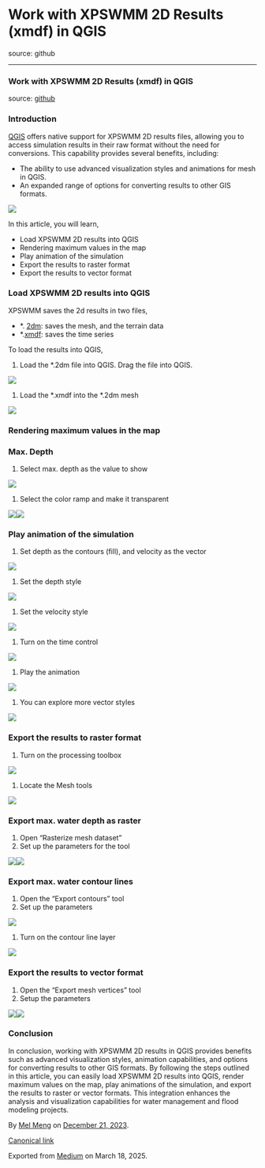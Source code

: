 # Work with XPSWMM 2D Results (xmdf) in QGIS

source: github

---

### Work with XPSWMM 2D Results (xmdf) in QGIS

source: [github](https://github.com/mel-meng/hhnote/tree/main/workflow/data/xmdf)

### Introduction

[QGIS](https://docs.qgis.org/3.28/en/docs/user_manual/working_with_mesh/mesh_properties.html) offers native support for XPSWMM 2D results files, allowing you to access simulation results in their raw format without the need for conversions. This capability provides several benefits, including:

* The ability to use advanced visualization styles and animations for mesh in QGIS.
* An expanded range of options for converting results to other GIS formats.

![](images\0_qY99EKz7YVywR22X.png)

In this article, you will learn,

* Load XPSWMM 2D results into QGIS
* Rendering maximum values in the map
* Play animation of the simulation
* Export the results to raster format
* Export the results to vector format

### Load XPSWMM 2D results into QGIS

XPSWMM saves the 2d results in two files,

* \*. [2dm](https://www.xmswiki.com/wiki/SMS:2D_Mesh_Files_*.2dm): saves the mesh, and the terrain data
* \*.[xmdf](https://en.wikipedia.org/wiki/XMDF): saves the time series

To load the results into QGIS,

1. Load the \*.2dm file into QGIS. Drag the file into QGIS.

![](images\0_l8I84fDVBSlh9EIZ.png)

1. Load the \*.xmdf into the \*.2dm mesh

![](images\0_bFe4luWvTw-JTZEj.png)

### Rendering maximum values in the map

### Max. Depth

1. Select max. depth as the value to show

![](images\0_JeubG9Ri9jwU0Dmz.png)

1. Select the color ramp and make it transparent

![](images\0_Kwa_YzhO6tL8UMWS.png)![](images\0_3SswnLrfDyVBO-63.png)

### Play animation of the simulation

1. Set depth as the contours (fill), and velocity as the vector

![](images\0_RKIsJ4QBEgjXOBm3.png)

1. Set the depth style

![](images\0_wjL-7xNpRmNtX1OK.png)

1. Set the velocity style

![](images\0_mUzFQOyYZz3M1z7B.png)

1. Turn on the time control

![](images\0_MeWbZdUuORT2DTf9.png)

1. Play the animation

![](images\0_RV8bVwXwKGw398Lv.png)

1. You can explore more vector styles

![](images\0_-pelbvyqCVswX2Oa.png)

### Export the results to raster format

1. Turn on the processing toolbox

![](images\0_B_7rtEZ_N6msTut3.png)

1. Locate the Mesh tools

![](images\0_dD-guo5IoUiuLTps.png)

### Export max. water depth as raster

1. Open “Rasterize mesh dataset”
2. Set up the parameters for the tool

![](images\0_589wf55NSkZ8U0ob.png)![](images\0_sWObTxwTnbfTFj-E.png)

### Export max. water contour lines

1. Open the “Export contours” tool
2. Set up the parameters

![](images\0_SCrz4T1dwZ9vdPpJ.png)

1. Turn on the contour line layer

![](images\0_ck3OyZwOY7F52cfx.png)

### Export the results to vector format

1. Open the “Export mesh vertices” tool
2. Setup the parameters

![](images\0_gbzQ2sKCy10z0o9d.png)![](images\0_E3hML2mj2PdDNTH7.png)

### Conclusion

In conclusion, working with XPSWMM 2D results in QGIS provides benefits such as advanced visualization styles, animation capabilities, and options for converting results to other GIS formats. By following the steps outlined in this article, you can easily load XPSWMM 2D results into QGIS, render maximum values on the map, play animations of the simulation, and export the results to raster or vector formats. This integration enhances the analysis and visualization capabilities for water management and flood modeling projects.

By [Mel Meng](https://medium.com/@mel-meng-pe) on [December 21, 2023](https://medium.com/p/842826470663).

[Canonical link](https://medium.com/@mel-meng-pe/work-with-xpswmm-2d-results-xmdf-in-qgis-842826470663)

Exported from [Medium](https://medium.com) on March 18, 2025.